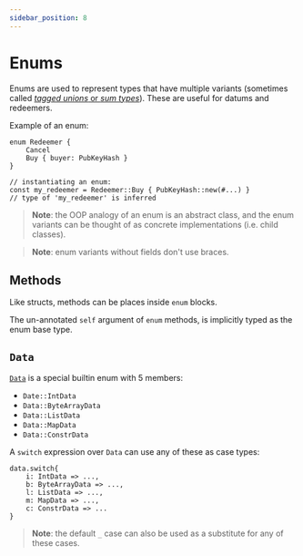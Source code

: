```yaml
---
sidebar_position: 8
---
```


# Enums

Enums are used to represent types that have multiple variants (sometimes called [*tagged unions* or *sum types*](https://en.wikipedia.org/wiki/Tagged_union)). These are useful for datums and redeemers.

Example of an enum:

```helios
enum Redeemer {
	Cancel
	Buy { buyer: PubKeyHash }
}

// instantiating an enum:
const my_redeemer = Redeemer::Buy { PubKeyHash::new(#...) } 
// type of 'my_redeemer' is inferred
```

> **Note**: the OOP analogy of an enum is an abstract class, and the enum variants can be thought of as concrete implementations (i.e. child classes).

> **Note**: enum variants without fields don't use braces.

## Methods

Like structs, methods can be places inside `enum` blocks.

The un-annotated `self` argument of `enum` methods, is implicitly typed as the enum base type.

## `Data`

[`Data`](./builtins/data.md) is a special builtin enum with 5 members:
  * `Date::IntData`
  * `Data::ByteArrayData`
  * `Data::ListData`
  * `Data::MapData`
  * `Data::ConstrData`

A `switch` expression over `Data` can use any of these as case types:

```helios
data.switch{
	i: IntData => ...,
	b: ByteArrayData => ...,
	l: ListData => ...,
	m: MapData => ...,
	c: ConstrData => ... 
}
```

> **Note**: the default `_` case can also be used as a substitute for any of these cases.